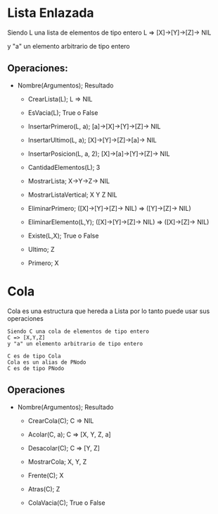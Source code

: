 
# Lista Enlazada

Siendo L una lista de elementos de tipo entero 
	L => [X]->[Y]->[Z]-> NIL

y "a" un elemento arbitrario de tipo entero

## Operaciones:
-	Nombre(Argumentos); 			Resultado

    - CrearLista(L);                L => NIL

    - EsVacia(L);                   True o False
	
    - InsertarPrimero(L, a); 		[a]->[X]->[Y]->[Z]-> NIL
	
    - InsertarUltimo(L, a);  		[X]->[Y]->[Z]->[a]-> NIL
	
    - InsertarPosicion(L, a, 2);	[X]->[a]->[Y]->[Z]-> NIL
	
    - CantidadElementos(L); 		3
	
    - MostrarLista;                 X->Y->Z-> NIL
	
    - MostrarListaVertical;			X
                                    Y
                                    Z
                                    NIL
	
    - EliminarPrimero; 				([X]->[Y]->[Z]-> NIL) => ([Y]->[Z]-> NIL)
	
    - EliminarElemento(L,Y); 		([X]->[Y]->[Z]-> NIL) => ([X]->[Z]-> NIL)
	
    - Existe(L,X); 					True o False
	
    - Ultimo; 						Z
	
    - Primero; 						X

	

# Cola

Cola es una estructura que hereda a Lista
por lo tanto puede usar	sus operaciones

    Siendo C una cola de elementos de tipo entero 
    C => [X,Y,Z]
    y "a" un elemento arbitrario de tipo entero

    C es de tipo Cola
    Cola es un alias de PNodo
    C es de tipo PNodo

## Operaciones
-	Nombre(Argumentos); 			Resultado

    - CrearCola(C);                 C => NIL

    - Acolar(C, a);                 C => [X, Y, Z, a]

    - Desacolar(C);                 C => [Y, Z]

    - MostrarCola;                  X, Y, Z

    - Frente(C);                    X

    - Atras(C);                     Z

    - ColaVacia(C);                 True o False



	
